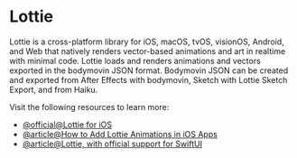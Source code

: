 # Lottie

Lottie is a cross-platform library for iOS, macOS, tvOS, visionOS, Android, and Web that natively renders vector-based animations and art in realtime with minimal code.
Lottie loads and renders animations and vectors exported in the bodymovin JSON format. Bodymovin JSON can be created and exported from After Effects with bodymovin, Sketch with Lottie Sketch Export, and from Haiku.

Visit the following resources to learn more:

- [@official@Lottie for iOS](https://github.com/airbnb/lottie-ios)
- [@article@How to Add Lottie Animations in iOS Apps](https://lottiefiles.com/blog/working-with-lottie-animations/how-to-add-lottie-animation-ios-app-swift)
- [@article@Lottie, with official support for SwiftUI](https://github.com/airbnb/lottie-ios/discussions/2189)
